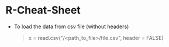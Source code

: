 # R-Cheat-Sheet
- To load the data from csv file (without headers)
  > x = read.csv("/<path_to_file>/file.csv", header = FALSE)
